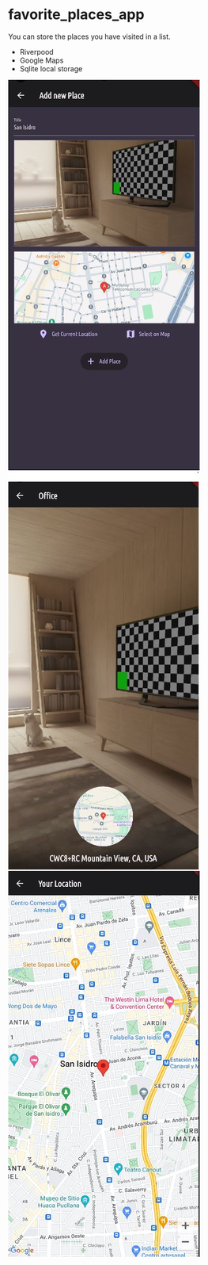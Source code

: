 # favorite_places_app
You can store the places you have visited in a list.

- Riverpood
- Google Maps
- Sqlite local storage


![](https://github.com/FreddyAguil4r/PlacesApp/blob/master/addplace.JPG)
![](https://github.com/FreddyAguil4r/PlacesApp/blob/master/detail.JPG)
![](https://github.com/FreddyAguil4r/PlacesApp/blob/master/map.JPG)
